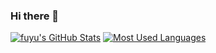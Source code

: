 ### Hi there 👋

[![fuyu's GitHub Stats](https://github-readme-stats.fuyu.vercel.app/api?username=mfmfuyu&show_icons=true)](https://github.com/anuraghazra/github-readme-stats)
[![Most Used Languages](https://github-readme-stats.fuyu.vercel.app/api/top-langs/?username=mfmfuyu&layout=compact)](https://github.com/anuraghazra/github-readme-stats)

